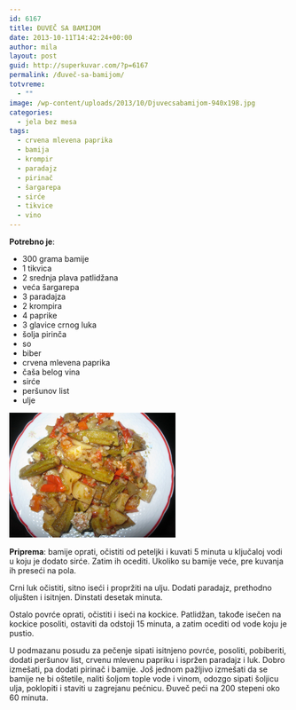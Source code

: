 ```yaml
---
id: 6167
title: ĐUVEČ SA BAMIJOM
date: 2013-10-11T14:42:24+00:00
author: mila
layout: post
guid: http://superkuvar.com/?p=6167
permalink: /đuveč-sa-bamijom/
totvreme:
  - ""
image: /wp-content/uploads/2013/10/Djuvecsabamijom-940x198.jpg
categories:
  - jela bez mesa
tags:
  - crvena mlevena paprika
  - bamija
  - krompir
  - paradajz
  - pirinač
  - šargarepa
  - sirće
  - tikvice
  - vino
---
```

**Potrebno je**:

  * 300 grama bamije
  * 1 tikvica
  * 2 srednja plava patlidžana
  * veća šargarepa
  * 3 paradajza
  * 2 krompira
  * 4 paprike
  * 3 glavice crnog luka
  * šolja pirinča
  * so
  * biber
  * crvena mlevena paprika
  * čaša belog vina
  * sirće
  * peršunov list
  * ulje

[<img class="alignnone size-medium wp-image-6168" src="/wp-content/uploads/2013/10/Djuvecsabamijom-1024x768.jpg" alt="Djuvecsabamijom" width="300" height="225" />](/wp-content/uploads/2013/10/Djuvecsabamijom.jpg)

**Priprema**: bamije oprati, očistiti od peteljki i kuvati 5 minuta u ključaloj vodi u koju je dodato sirće. Zatim ih ocediti. Ukoliko su bamije veće, pre kuvanja ih preseći na pola.

Crni luk očistiti, sitno iseći i propržiti na ulju. Dodati paradajz, prethodno oljušten i isitnjen. Dinstati desetak minuta.

Ostalo povrće oprati, očistiti i iseći na kockice. Patlidžan, takođe isečen na kockice posoliti, ostaviti da odstoji 15 minuta, a zatim ocediti od vode koju je pustio.

U podmazanu posudu za pečenje sipati isitnjeno povrće, posoliti, pobiberiti, dodati peršunov list, crvenu mlevenu papriku i ispržen paradajz i luk. Dobro izmešati, pa dodati pirinač i bamije. Još jednom pažljivo izmešati da se bamije ne bi oštetile, naliti šoljom tople vode i vinom, odozgo sipati šoljicu ulja, poklopiti i staviti u zagrejanu pećnicu. Đuveč peći na 200 stepeni oko 60 minuta.